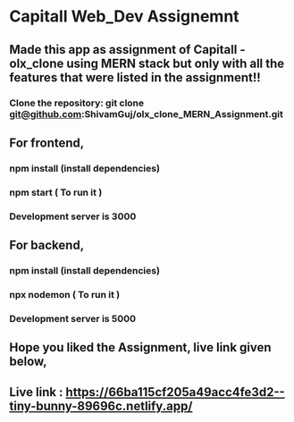 # Capitall Web_Dev Assignemnt

## Made this app as assignment of Capitall - olx_clone using MERN stack but only with all the features that were listed in the assignment!!

### Clone the repository: git clone git@github.com:ShivamGuj/olx_clone_MERN_Assignment.git

## For frontend,
### npm install (install dependencies)
### npm start ( To run it )
### Development server is 3000

## For backend,
### npm install (install dependencies)
### npx nodemon ( To run it )
### Development server is 5000

## Hope you liked the Assignment, live link given below,

## Live link : https://66ba115cf205a49acc4fe3d2--tiny-bunny-89696c.netlify.app/
